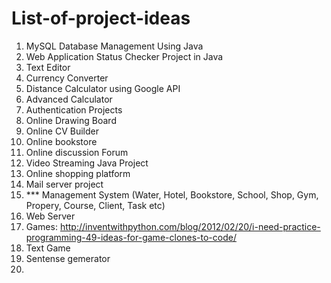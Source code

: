 # List-of-project-ideas

1. MySQL Database Management Using Java
2. Web Application Status Checker Project in Java
3. Text Editor
4. Currency Converter
5. Distance Calculator using Google API
6. Advanced Calculator
7. Authentication Projects
8. Online Drawing Board
9. Online CV Builder
10. Online bookstore
11. Online discussion Forum
12. Video Streaming Java Project
13. Online shopping platform
14. Mail server project
15. *** Management System (Water, Hotel, Bookstore, School, Shop, Gym, Propery, Course, Client, Task etc)
16. Web Server
17. Games: http://inventwithpython.com/blog/2012/02/20/i-need-practice-programming-49-ideas-for-game-clones-to-code/
18. Text Game
19. Sentense gemerator
20. 
